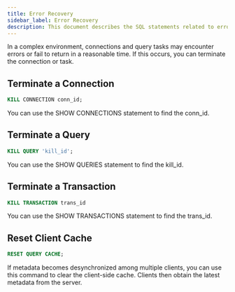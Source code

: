 ```yaml
---
title: Error Recovery
sidebar_label: Error Recovery
description: This document describes the SQL statements related to error recovery in TDengine.
---
```


In a complex environment, connections and query tasks may encounter errors or fail to return in a reasonable time. If this occurs, you can terminate the connection or task.

## Terminate a Connection

```sql
KILL CONNECTION conn_id;
```

You can use the SHOW CONNECTIONS statement to find the conn_id.

## Terminate a Query

```sql
KILL QUERY 'kill_id';
```

You can use the SHOW QUERIES statement to find the kill_id.

## Terminate a Transaction

```sql
KILL TRANSACTION trans_id
```

You can use the SHOW TRANSACTIONS statement to find the trans_id.

## Reset Client Cache

```sql
RESET QUERY CACHE;
```

If metadata becomes desynchronized among multiple clients, you can use this command to clear the client-side cache. Clients then obtain the latest metadata from the server.
